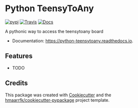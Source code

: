 # Python TeensyToAny


[![pypi](https://img.shields.io/pypi/v/python_teensytoany.svg)](https://pypi.python.org/pypi/python_teensytoany)
[![Travis](https://img.shields.io/travis/hmaarrfk/python_teensytoany.svg)](https://travis-ci.org/hmaarrfk/python_teensytoany)
[![Docs](https://readthedocs.org/projects/python-teensytoany/badge/?version=latest)](https://python-teensytoany.readthedocs.io/en/latest/?badge=latest)


A pythonic way to access the teensytoany board


* Documentation: https://python-teensytoany.readthedocs.io.


Features
--------

* TODO

Credits
-------

This package was created with [Cookiecutter](https://github.com/audreyr/cookiecutter)
and the
[hmaarrfk/cookiecutter-pypackage](https://github.com/hmaarrfk/cookiecutter-pypackage)
project template.

